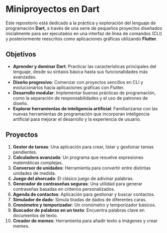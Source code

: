 # Miniproyectos en Dart

Este repositorio está dedicado a la práctica y exploración del lenguaje de programación **Dart**, a través de una serie de pequeños proyectos diseñados inicialmente para ser ejecutados en una interfaz de línea de comandos (CLI) y posteriormente reescritos como aplicaciones gráficas utilizando **Flutter**.

## Objetivos

- **Aprender y dominar Dart**: Practicar las características principales del lenguaje, desde su sintaxis básica hasta sus funcionalidades más avanzadas.
- **Diseño progresivo**: Comenzar con proyectos sencillos en CLI y evolucionarlos hacia aplicaciones gráficas con Flutter.
- **Desarrollo modular**: Implementar buenas prácticas de programación, como la separación de responsabilidades y el uso de patrones de diseño.
- **Explorar herramientas de inteligencia artificial**: Familiarizarse con las nuevas herramientas de programación que incorporan inteligencia artificial para mejorar el desarrollo y la experiencia de usuario.

## Proyectos

1. **Gestor de tareas**: Una aplicación para crear, listar y gestionar tareas pendientes.
2. **Calculadora avanzada**: Un programa que resuelve expresiones matemáticas complejas.
3. **Conversor de unidades**: Herramienta para convertir entre distintas unidades de medida.
4. **Juego del ahorcado**: El clásico juego de adivinar palabras.
5. **Generador de contraseñas seguras**: Una utilidad para generar contraseñas basadas en criterios personalizados.
6. **Agenda de contactos**: Aplicación para gestionar y buscar contactos.
7. **Simulador de dado**: Simula tiradas de dados de diferentes caras.
8. **Cronómetro y temporizador**: Un cronómetro y temporizador básicos.
9. **Buscador de palabras en un texto**: Encuentra palabras clave en documentos de texto.
10. **Creador de memes**: Herramienta para añadir texto a imágenes y crear memes.